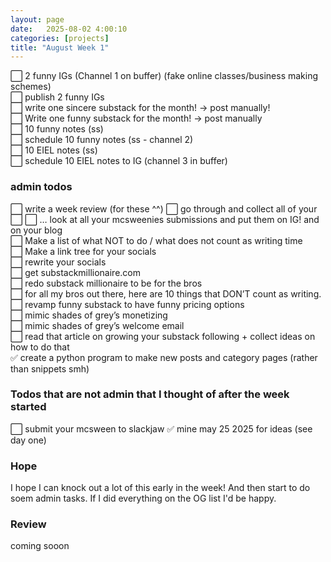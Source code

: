 ```yaml
---
layout: page
date:   2025-08-02 4:00:10
categories: [projects]
title: "August Week 1"
---
```

⬜ 2 funny IGs (Channel 1 on buffer) (fake online classes/business making schemes)  
⬜ publish 2 funny IGs  
⬜ write one sincere substack for the month! → post manually!  
⬜ Write one funny substack for the month! → post manually  
⬜ 10 funny notes (ss)  
⬜ schedule 10 funny notes (ss - channel 2)   
⬜ 10 EIEL notes (ss)  
⬜ schedule 10 EIEL notes to IG  (channel 3 in buffer)  

### admin todos
⬜ write a week review (for these ^^)
⬜ go through and collect all of your 
⬜ 
⬜ … look at all your mcsweenies submissions and put them on IG! and on your blog  
⬜ Make a list of what NOT to do / what does not count as writing time  
⬜ Make a link tree for your socials  
⬜ rewrite your socials  
⬜ get substackmillionaire.com   
⬜ redo substack millionaire to be for the bros  
⬜ for all my bros out there, here are 10 things that DON’T count as writing.   
⬜ revamp funny substack to have funny pricing options  
⬜ mimic shades of grey’s monetizing   
⬜ mimic shades of grey’s welcome email  
⬜ read that article on growing your substack following + collect ideas on how to do that  
✅ create a python program to make new posts and category pages (rather than snippets smh)

### Todos that are not admin that I thought of after the week started
⬜ submit your mcsween to slackjaw
✅ mine may 25 2025 for ideas (see day one)  

### Hope
I hope I can knock out a lot of this early in the week! And then start to do soem admin tasks. If I did everything on the OG list I'd be happy. 

### Review
coming sooon
